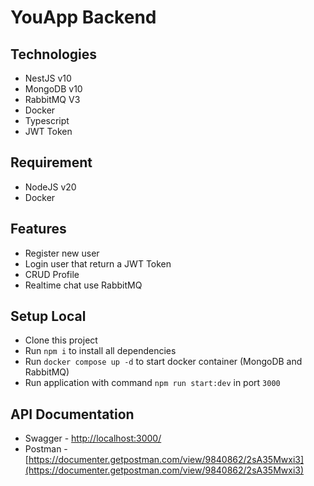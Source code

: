 # YouApp Backend

## Technologies

- NestJS v10
- MongoDB v10
- RabbitMQ V3
- Docker
- Typescript
- JWT Token

## Requirement

- NodeJS v20
- Docker

## Features

- Register new user
- Login user that return a JWT Token
- CRUD Profile
- Realtime chat use RabbitMQ

## Setup Local

- Clone this project
- Run `npm i` to install all dependencies
- Run `docker compose up -d` to start docker container (MongoDB and RabbitMQ)
- Run application with command `npm run start:dev` in port `3000`

## API Documentation

- Swagger - [http://localhost:3000/](http://localhost:3000/)
- Postman - [https://documenter.getpostman.com/view/9840862/2sA35Mwxi3](https://documenter.getpostman.com/view/9840862/2sA35Mwxi3)
